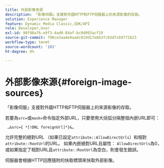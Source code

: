 ```yaml
---
title: 外部影像來源
description: 「影像伺服」支援對外國HTTP和FTP伺服器上的來源影像的存取。
solution: Experience Manager
feature: Dynamic Media Classic,SDK/API
role: Developer,User
exl-id: 90f96a76-e9f3-4ad0-84af-bc0d093acf19
source-git-commit: 790ce3aa4e9aadc019d17e663fc93d7c69772b23
workflow-type: tm+mt
source-wordcount: '103'
ht-degree: 0%

---
```


# 外部影像來源{#foreign-image-sources}

「影像伺服」支援對外國HTTP和FTP伺服器上的來源影像的存取。

若要為`src=`或`mask=`命令指定外部URL，只要使用大括弧分隔整個內嵌URL即可：

` …&src={ *[!DNL foreignUrl]*}&…`

允許完整的絕對URL （如果已設定`attribute::AllowDirectUrls`）和相對`attribute::RootUrl`的URL。 如果內嵌絕對URL且屬性： `AllowDirectUrls`為0，或如果指定了相對URL且`attribute::RootUrl`為空白，則會發生錯誤。

伺服器會根據HTTP回應隨附的快取標頭來快取外部影像。
